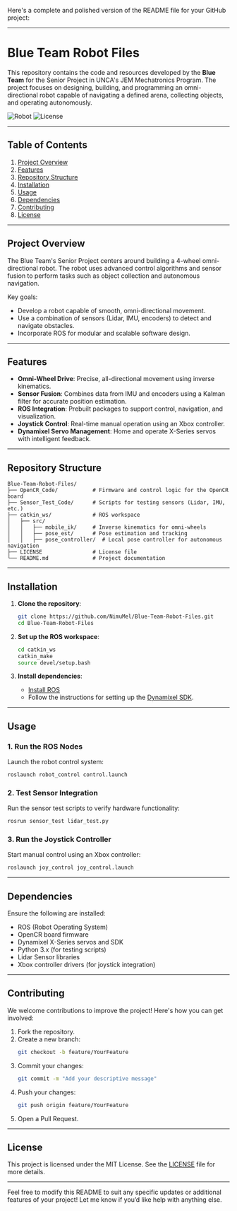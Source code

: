 Here's a complete and polished version of the README file for your GitHub project:

---

# Blue Team Robot Files

This repository contains the code and resources developed by the **Blue Team** for the Senior Project in UNCA's JEM Mechatronics Program. The project focuses on designing, building, and programming an omni-directional robot capable of navigating a defined arena, collecting objects, and operating autonomously.

![Robot](https://img.shields.io/badge/Robot-Omni--Directional-blue) ![License](https://img.shields.io/badge/License-MIT-green)

---

## Table of Contents
1. [Project Overview](#project-overview)
2. [Features](#features)
3. [Repository Structure](#repository-structure)
4. [Installation](#installation)
5. [Usage](#usage)
6. [Dependencies](#dependencies)
7. [Contributing](#contributing)
8. [License](#license)

---

## Project Overview

The Blue Team's Senior Project centers around building a 4-wheel omni-directional robot. The robot uses advanced control algorithms and sensor fusion to perform tasks such as object collection and autonomous navigation.

Key goals:
- Develop a robot capable of smooth, omni-directional movement.
- Use a combination of sensors (Lidar, IMU, encoders) to detect and navigate obstacles.
- Incorporate ROS for modular and scalable software design.

---

## Features

- **Omni-Wheel Drive**: Precise, all-directional movement using inverse kinematics.
- **Sensor Fusion**: Combines data from IMU and encoders using a Kalman filter for accurate position estimation.
- **ROS Integration**: Prebuilt packages to support control, navigation, and visualization.
- **Joystick Control**: Real-time manual operation using an Xbox controller.
- **Dynamixel Servo Management**: Home and operate X-Series servos with intelligent feedback.

---

## Repository Structure

```plaintext
Blue-Team-Robot-Files/
├── OpenCR_Code/           # Firmware and control logic for the OpenCR board
├── Sensor_Test_Code/      # Scripts for testing sensors (Lidar, IMU, etc.)
├── catkin_ws/             # ROS workspace
│   ├── src/
│   │   ├── mobile_ik/     # Inverse kinematics for omni-wheels
│   │   ├── pose_est/      # Pose estimation and tracking
│   │   ├── pose_controller/  # Local pose controller for autonomous navigation
├── LICENSE                # License file
└── README.md              # Project documentation
```

---

## Installation

1. **Clone the repository**:
   ```bash
   git clone https://github.com/NimuMel/Blue-Team-Robot-Files.git
   cd Blue-Team-Robot-Files
   ```

2. **Set up the ROS workspace**:
   ```bash
   cd catkin_ws
   catkin_make
   source devel/setup.bash
   ```

3. **Install dependencies**:
   - [Install ROS](http://wiki.ros.org/ROS/Installation)
   - Follow the instructions for setting up the [Dynamixel SDK](https://emanual.robotis.com/docs/en/software/dynamixel/dynamixel_sdk/).

---

## Usage

### 1. Run the ROS Nodes
Launch the robot control system:
```bash
roslaunch robot_control control.launch
```

### 2. Test Sensor Integration
Run the sensor test scripts to verify hardware functionality:
```bash
rosrun sensor_test lidar_test.py
```

### 3. Run the Joystick Controller
Start manual control using an Xbox controller:
```bash
roslaunch joy_control joy_control.launch
```

---

## Dependencies

Ensure the following are installed:
- ROS (Robot Operating System)
- OpenCR board firmware
- Dynamixel X-Series servos and SDK
- Python 3.x (for testing scripts)
- Lidar Sensor libraries
- Xbox controller drivers (for joystick integration)

---

## Contributing

We welcome contributions to improve the project! Here's how you can get involved:
1. Fork the repository.
2. Create a new branch:
   ```bash
   git checkout -b feature/YourFeature
   ```
3. Commit your changes:
   ```bash
   git commit -m "Add your descriptive message"
   ```
4. Push your changes:
   ```bash
   git push origin feature/YourFeature
   ```
5. Open a Pull Request.

---

## License

This project is licensed under the MIT License. See the [LICENSE](LICENSE) file for more details.

---

Feel free to modify this README to suit any specific updates or additional features of your project! Let me know if you’d like help with anything else.
